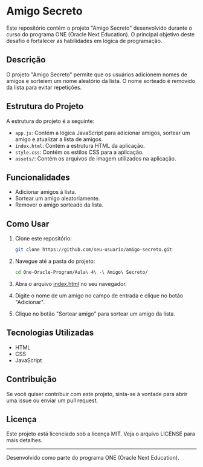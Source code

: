 # Amigo Secreto

Este repositório contém o projeto "Amigo Secreto" desenvolvido durante o curso do programa ONE (Oracle Next Education). O principal objetivo deste desafio é fortalecer as habilidades em lógica de programação.

## Descrição

O projeto "Amigo Secreto" permite que os usuários adicionem nomes de amigos e sorteiem um nome aleatório da lista. O nome sorteado é removido da lista para evitar repetições.

## Estrutura do Projeto

A estrutura do projeto é a seguinte:

- `app.js`: Contém a lógica JavaScript para adicionar amigos, sortear um amigo e atualizar a lista de amigos.
- `index.html`: Contém a estrutura HTML da aplicação.
- `style.css`: Contém os estilos CSS para a aplicação.
- `assets/`: Contém os arquivos de imagem utilizados na aplicação.

## Funcionalidades

- Adicionar amigos à lista.
- Sortear um amigo aleatoriamente.
- Remover o amigo sorteado da lista.

## Como Usar

1. Clone este repositório:
    ```sh
    git clone https://github.com/seu-usuario/amigo-secreto.git
    ```

2. Navegue até a pasta do projeto:
    ```sh
    cd One-Oracle-Program/Aula\ 4\ -\ Amigo\ Secreto/
    ```

3. Abra o arquivo [index.html](http://_vscodecontentref_/3) no seu navegador.

4. Digite o nome de um amigo no campo de entrada e clique no botão "Adicionar".

5. Clique no botão "Sortear amigo" para sortear um amigo da lista.

## Tecnologias Utilizadas

- HTML
- CSS
- JavaScript

## Contribuição

Se você quiser contribuir com este projeto, sinta-se à vontade para abrir uma issue ou enviar um pull request.

## Licença

Este projeto está licenciado sob a licença MIT. Veja o arquivo LICENSE para mais detalhes.

---

Desenvolvido como parte do programa ONE (Oracle Next Education).
